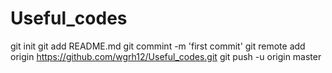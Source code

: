 # Useful_codes
git init
git add README.md
git commint -m 'first commit'
git remote add origin https://github.com/wgrh12/Useful_codes.git
git push -u origin master
